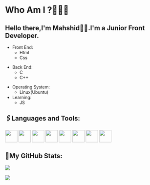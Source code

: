 # Who Am I ?👩🏻‍💻
## Hello there,I'm Mahshid👋🏻.I'm a Junior Front Developer.

<ul>
  <li>Front End:
    <ul>
      <li>Html</li>
    </ul>
    <ul>
     <li>Css</li>
    </ul>
  </li>
</ul>
<ul>
  <li>Back End:
    <ul>
      <li>C</li>
    </ul>
    <ul>
     <li>C++</li>
    </ul>
  </li>
</ul>
<ul>
  <li>Operating System:
    <ul>
      <li>Linux(Ubuntu)
      </li>
  </ul>
    <li>Learning:
    <ul>
      <li>JS
      </li>
    </ul>
  </li>
</ul>

## 🖇️Languages and Tools:
<img src="https://cdn.jsdelivr.net/gh/devicons/devicon/icons/html5/html5-original.svg" width="40" height="40"/> <img src="https://cdn.jsdelivr.net/gh/devicons/devicon/icons/css3/css3-original.svg" width="40" height="40"/> <img src="https://cdn.jsdelivr.net/gh/devicons/devicon/icons/c/c-original.svg" width="40" height="40"/> <img src="https://cdn.jsdelivr.net/gh/devicons/devicon/icons/cplusplus/cplusplus-original.svg" width="40" height="40"/> <img src="https://cdn.jsdelivr.net/gh/devicons/devicon/icons/linux/linux-original.svg" width="40" height="40"/> <img src="https://cdn.jsdelivr.net/gh/devicons/devicon/icons/vscode/vscode-original.svg" width="40" height="40"/> <img src="https://cdn.jsdelivr.net/gh/devicons/devicon/icons/git/git-original.svg" width="40" height="40"/>   <img src="https://cdn.jsdelivr.net/gh/devicons/devicon/icons/github/github-original.svg" width="40" height="40"/> 

## 🚀My GitHub Stats:
<img src="https://github-readme-stats.vercel.app/api?username=samanice&show_icons=true&theme=radical"/>  <br/> <br/> <img  src="https://github-readme-stats.vercel.app/api/top-langs/?username=samanice&hide_progress=true"/>

